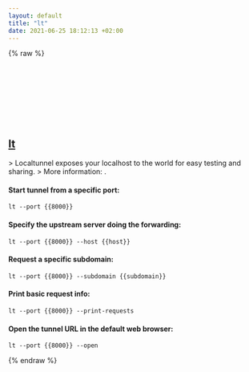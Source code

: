 ```yaml
---
layout: default
title: "lt"
date: 2021-06-25 18:12:13 +02:00
---
```

{% raw %}
<h2 id="lt">
  <a href="/en/common/lt.html">lt</a> <a href="#lt"><svg class="icon">
    <use href="/assets/images/unicode_sprite.svg#link" />
  </svg></a>
</h2>
> Localtunnel exposes your localhost to the world for easy testing and sharing.
> More information: <https://github.com/localtunnel/localtunnel>.

#### Start tunnel from a specific port:
```shell
lt --port {{8000}}
```
#### Specify the upstream server doing the forwarding:
```shell
lt --port {{8000}} --host {{host}}
```
#### Request a specific subdomain:
```shell
lt --port {{8000}} --subdomain {{subdomain}}
```
#### Print basic request info:
```shell
lt --port {{8000}} --print-requests
```
#### Open the tunnel URL in the default web browser:
```shell
lt --port {{8000}} --open
```
{% endraw %}